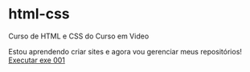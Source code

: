 # html-css
 Curso de HTML e CSS do Curso em Video
 
 Estou aprendendo criar sites e agora vou gerenciar meus repositórios!
<a href="https://danilosoares89.github.io/html-css/exercicios/exe01/">Executar exe 001</a>
